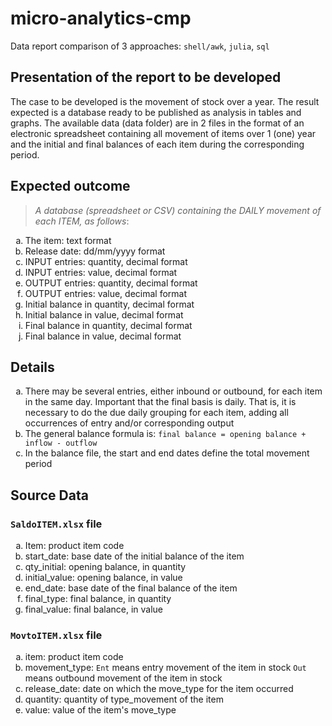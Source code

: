 # micro-analytics-cmp

Data report comparison of 3 approaches: `shell/awk`, `julia`, `sql`

## Presentation of the report to be developed

The case to be developed is the movement of stock over a year. The result
expected is a database ready to be published as analysis in tables and graphs.
The available data (data folder) are in 2 files in the format of an electronic spreadsheet containing
all movement of items over 1 (one) year and the initial and final balances of each item
during the corresponding period.

## Expected outcome

> *A database (spreadsheet or CSV) containing the DAILY movement of each ITEM, as follows*:

<ol type="a">
<li>The item: text format
<li>Release date: dd/mm/yyyy format
<li>INPUT entries: quantity, decimal format
<li>INPUT entries: value, decimal format
<li>OUTPUT entries: quantity, decimal format
<li>OUTPUT entries: value, decimal format
<li>Initial balance in quantity, decimal format
<li>Initial balance in value, decimal format
<li>Final balance in quantity, decimal format
<li>Final balance in value, decimal format
</ol>

## Details

<ol type="a">
<li> There may be several entries, either inbound or outbound, for each item in the same
day. Important that the final basis is daily. That is, it is necessary to do the due
daily grouping for each item, adding all occurrences of entry and/or corresponding output
   <li> The general balance formula is: <code>final balance = opening balance + inflow - outflow</code>
<li> In the balance file, the start and end dates define the total movement period
</ol>

## Source Data

### `SaldoITEM.xlsx` file

<ol type="a">
<li> Item: product item code
<li> start_date: base date of the initial balance of the item
<li> qty_initial: opening balance, in quantity
<li> initial_value: opening balance, in value
<li> end_date: base date of the final balance of the item
<li> final_type: final balance, in quantity
<li> final_value: final balance, in value
</ol>

### `MovtoITEM.xlsx` file

<ol type="a">
<li> item: product item code
<li> movement_type:
   <code>Ent</code> means entry movement of the item in stock
   <code>Out</code> means outbound movement of the item in stock
<li> release_date: date on which the move_type for the item occurred
<li> quantity: quantity of type_movement of the item
<li> value: value of the item's move_type 
</ol>
